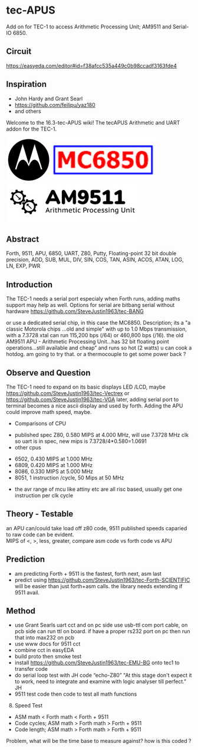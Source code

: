 # tec-APUS
 
Add on for TEC-1 to access Arithmetic Processing Unit; AM9511 and Serial-IO 6850.

## Circuit

https://easyeda.com/editor#id=f38afcc535a449c0b98ccadf3163fde4

 

## Inspiration

* John Hardy and Grant Searl 
* https://github.com/feilipu/yaz180
* and others

 Welcome to the 16.3-tec-APUS wiki!
The tecAPUS Arithmetic and UART addon for the TEC-1.
    
![](https://github.com/SteveJustin1963/tec-APUS/blob/master/pics/mc6850.png)
![](https://github.com/SteveJustin1963/tec-APUS/blob/master/pics/am9511%20logo.png)
 
 
## Abstract
Forth, 9511, APU, 6850, UART, Z80, Putty, Floating-point 32 bit double precision, ADD, SUB, MUL, DIV, SIN, COS, TAN, ASIN, ACOS, ATAN, LOG, LN, EXP, PWR
 
## Introduction
The TEC-1 needs a serial port especialy when Forth runs, adding maths support may help as well. 
Options for serial are 
bitbang serial without hardware
https://github.com/SteveJustin1963/tec-BANG 

or use a dedicated serial chip, in this case the MC6850. Description; its a "a classic Motorola chips ...old and simple" with up to 1.0 Mbps transmission, with a 7.3728 xtal can run 115,200 bps (/64) or 460,800 bps (/16). the old AM9511 APU - Arithmetic Processing Unit...has 32 bit floating point operations...still available and cheap” and runs so hot (2 watts) u can cook a hotdog. am going to try that. or a thermocouple to get some power back ?

## Observe and Question
The TEC-1 need to expand on its basic displays LED /LCD, maybe https://github.com/SteveJustin1963/tec-Vectrex or https://github.com/SteveJustin1963/tec-VGA later, adding serial port to terminal becomes a nice ascii display and used by forth. Adding the APU could improve math speed, maybe. 

* Comparisons of CPU
- published spec Z80, 0.580 MIPS at 4.000 MHz, will use 7.3728 MHz clk so uart is in spec, 
new mips is 7.3728/4*0.580=1.0691
- other cpus 
* 6502, 0.430 MIPS at 1.000 MHz
* 6809, 0.420 MIPS at 1.000 MHz
* 8086, 0.330 MIPS at 5.000 MHz
* 8051, 1 instruction /cycle, 50 Mips at 50 MHz
- the avr range of mcu like attiny etc are all risc based, usually get one instruction per clk cycle


## Theory - Testable
an APU can/could take load off z80 code, 9511 published speeds caparied to raw code can be evident.  
MIPS of <, >, less, greater, compare asm code vs forth code vs APU

 
## Prediction
- am predicting Forth + 9511 is the fastest, forth next, asm last
- predict using https://github.com/SteveJustin1963/tec-Forth-SCIENTIFIC will be easier than just forth+asm calls. the library needs extending if 9511 avail.

 
## Method
- use Grant Searls uart cct and on pc side use usb-ttl com port cable, on pcb side can run ttl on board. if have a proper rs232 port on pc then run that into max232 on pcb 
- use www docs for 9511 cct 
- combine cct in easyEDA
- build proto then smoke test
- install https://github.com/SteveJustin1963/tec-EMU-BG onto tec1 to transfer code
- do serial loop test with JH code “echo-Z80” "At this stage don't expect it to work, need to integrate and examine with logic analyser till perfect." JH
- 9511 test code then code to test all math functions 
8. Speed Test
  * ASM math < Forth math < Forth + 9511 
  * Code cycles; ASM math > Forth math > Forth + 9511 
  * Code length; ASM math > Forth math > Forth + 9511 

Problem, what will be the time base to measure against? how is this coded ?


